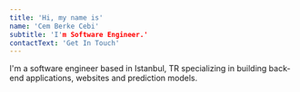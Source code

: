 ```yaml
---
title: 'Hi, my name is'
name: 'Cem Berke Cebi'
subtitle: 'I'm Software Engineer.'
contactText: 'Get In Touch'
---
```


I'm a software engineer based in Istanbul, TR specializing in building back-end applications, websites and prediction models.